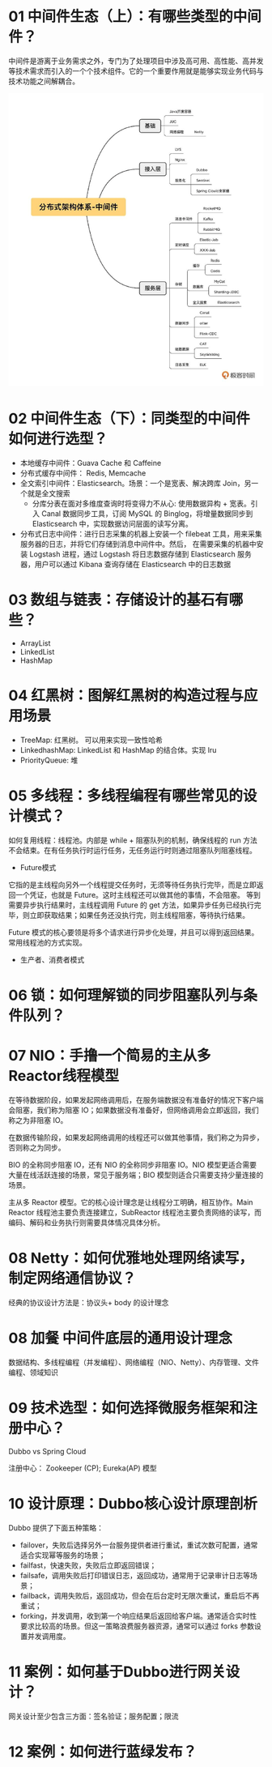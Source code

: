 # 01 中间件生态（上）：有哪些类型的中间件？

中间件是游离于业务需求之外，专门为了处理项目中涉及高可用、高性能、高并发等技术需求而引入的一个个技术组件。它的一个重要作用就是能够实现业务代码与技术功能之间解耦合。

![](./分布式中间件.png)


# 02 中间件生态（下）：同类型的中间件如何进行选型？

- 本地缓存中间件：Guava Cache 和 Caffeine
- 分布式缓存中间件： Redis, Memcache
- 全文索引中间件：Elasticsearch。场景：一个是宽表、解决跨库 Join，另一个就是全文搜索
  - 分库分表在面对多维度查询时将变得力不从心: 使用数据异构 + 宽表。引入 Canal 数据同步工具，订阅 MySQL 的 Binglog，将增量数据同步到 Elasticsearch 中，实现数据访问层面的读写分离。
- 分布式日志中间件：进行日志采集的机器上安装一个 filebeat 工具，用来采集服务器的日志，并将它们存储到消息中间件中。然后，
  在需要采集的机器中安装 Logstash 进程，通过 Logstash 将日志数据存储到 Elasticsearch 服务器，用户可以通过 Kibana 查询存储在 Elasticsearch 中的日志数据


# 03 数组与链表：存储设计的基石有哪些？

- ArrayList
- LinkedList
- HashMap


# 04 红黑树：图解红黑树的构造过程与应用场景

- TreeMap: 红黑树。 可以用来实现一致性哈希
- LinkedhashMap:  LinkedList 和 HashMap 的结合体。实现 lru
- PriorityQueue: 堆


# 05 多线程：多线程编程有哪些常见的设计模式？

如何复用线程：线程池。内部是 while + 阻塞队列的机制，确保线程的 run 方法不会结束。在有任务执行时运行任务，无任务运行时则通过阻塞队列阻塞线程。

- Future模式

它指的是主线程向另外一个线程提交任务时，无须等待任务执行完毕，而是立即返回一个凭证，也就是 Future。这时主线程还可以做其他的事情，不会阻塞。
等到需要异步执行结果时，主线程调用 Future 的 get 方法，如果异步任务已经执行完毕，则立即获取结果；如果任务还没执行完，则主线程阻塞，等待执行结果。

Future 模式的核心要领是将多个请求进行异步化处理，并且可以得到返回结果。常用线程池的方式实现。

- 生产者、消费者模式


# 06 锁：如何理解锁的同步阻塞队列与条件队列？


# 07 NIO：手撸一个简易的主从多Reactor线程模型

在等待数据阶段，如果发起网络调用后，在服务端数据没有准备好的情况下客户端会阻塞，我们称为阻塞 IO；如果数据没有准备好，但网络调用会立即返回，我们称之为非阻塞 IO。

在数据传输阶段，如果发起网络调用的线程还可以做其他事情，我们称之为异步，否则称之为同步。


BIO 的全称同步阻塞 IO，还有 NIO 的全称同步非阻塞 IO。NIO 模型更适合需要大量在线活跃连接的场景，常见于服务端；BIO 模型则适合只需要支持少量连接的场景。

主从多 Reactor 模型。它的核心设计理念是让线程分工明确，相互协作。Main Reactor 线程池主要负责连接建立，SubReactor 线程池主要负责网络的读写，而编码、解码和业务执行则需要具体情况具体分析。


# 08 Netty：如何优雅地处理网络读写，制定网络通信协议？

经典的协议设计方法是：协议头+ body 的设计理念


# 08 加餐 中间件底层的通用设计理念

数据结构、多线程编程（并发编程）、网络编程（NIO、Netty）、内存管理、文件编程、领域知识


# 09 技术选型：如何选择微服务框架和注册中心？

Dubbo vs Spring Cloud

注册中心： Zookeeper (CP); Eureka(AP) 模型


# 10 设计原理：Dubbo核心设计原理剖析

Dubbo 提供了下面五种策略：

- failover，失败后选择另外一台服务提供者进行重试，重试次数可配置，通常适合实现幂等服务的场景；
- failfast，快速失败，失败后立即返回错误；
- failsafe，调用失败后打印错误日志，返回成功，通常用于记录审计日志等场景；
- failback，调用失败后，返回成功，但会在后台定时无限次重试，重启后不再重试；
- forking，并发调用，收到第一个响应结果后返回给客户端。通常适合实时性要求比较高的场景。但这一策略浪费服务器资源，通常可以通过 forks 参数设置并发调用度。


# 11 案例：如何基于Dubbo进行网关设计？

网关设计至少包含三方面：签名验证；服务配置；限流


# 12 案例：如何进行蓝绿发布？


